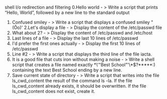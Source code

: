 shell I/o redirection and filtering
0.Hello world - > Write a script that prints “Hello, World”, followed by a new line to the standard output
1. Confused smiley - > Write a script that displays a confused smiley "(Ôo)'
2.Let's display a file - > Display the content of the /etc/passwd file
3. What about 2? - > Display the content of /etc/passwd and /etc/host
4. Last lines of a file - > Display the last 10 lines of /etc/passwd
5. I'd prefer the first ones actually - > Display the first 10 lines of /etc/passwd
6. Line #2 - > Write a script that displays the third line of the file iacta.
7. It is a good file that cuts iron without making a noise - > Write a shell script that creates a file named exactly \*\\'"Best School"\'\\*$\?\*\*\*\*\*:) containing the text Best School ending by a new line.
8. Save current state of directory - > Write a script that writes into the file ls_cwd_content the result of the command ls -la. If the file ls_cwd_content already exists, it should be overwritten. If the file ls_cwd_content does not exist, create it.
